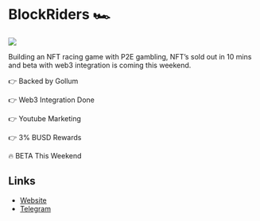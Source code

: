 # BlockRiders 🏎

[![](https://files.catbox.moe/kdfql9.jpg)](https://files.catbox.moe/i9jqd4.mp4)

Building an NFT racing game with P2E gambling, NFT’s sold out in 10 mins and beta with web3 integration is coming this weekend.

👉 Backed by Gollum

👉 Web3 Integration Done

👉 Youtube Marketing

👉 3% BUSD Rewards

🔥 BETA This Weekend

## Links
- [Website](https://www.blockriders.com/)
- [Telegram](https://t.me/blockriders_game)